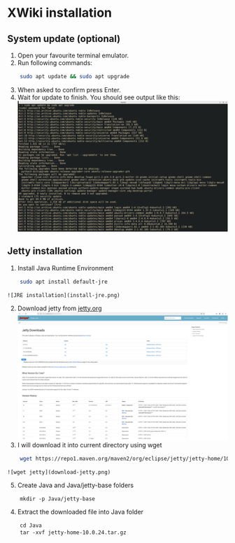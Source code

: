 # XWiki installation
## System update (optional)
1. Open your favourite terminal emulator.
2. Run following commands:

```sh
    sudo apt update && sudo apt upgrade
```
3. When asked to confirm press Enter.
4. Wait for update to finish. You should see output like this:
    ![System update](system-update.png)
## Jetty installation
1. Install Java Runtime Environment
```sh
    sudo apt install default-jre
```
    ![JRE installation](install-jre.png)
2. Download jetty from [jetty.org](https://jetty.org/download.html)
    ![jetty website](jetty-website.png)
3. I will download it into current directory using wget
```sh
    wget https://repo1.maven.org/maven2/org/eclipse/jetty/jetty-home/10.0.24/jetty-home-10.0.24.tar.gz
```
    ![wget jetty](download-jetty.png)
5. Create Java and Java/jetty-base folders
```
    mkdir -p Java/jetty-base
```
4. Extract the downloaded file into Java folder
```
    cd Java
    tar -xvf jetty-home-10.0.24.tar.gz
```
